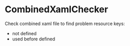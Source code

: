 # CombinedXamlChecker

Check combined xaml file to find problem resource keys:
- not defined
- used before defined

